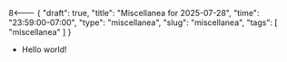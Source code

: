8<--- { "draft": true, "title": "Miscellanea for 2025-07-28", "time": "23:59:00-07:00", "type": "miscellanea", "slug": "miscellanea", "tags": [ "miscellanea" ] }

- Hello world!

